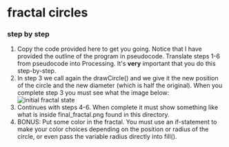 # fractal circles

### step by step

1. Copy the code provided here to get you going. Notice that I have provided the outline of the program in pseudocode. Translate steps 1-6 from pseudocode into Processing. It's <strong>very</strong> important that you do this step-by-step.
2. In step 3 we call again the drawCircle() and we give it the new position of the circle and the new diameter (which is half the original). When you complete step 3 you must see what the image below:
![initial fractal state](/initial_fractal.png)
3. Continues with steps 4-6. When complete it must show something like what is inside final_fractal.png found in this directory.
4. BONUS: Put some color in the fractal. You must use an if-statement to make your color choices depending on the position or radius of the circle, or even pass the variable radius directly into fill().
